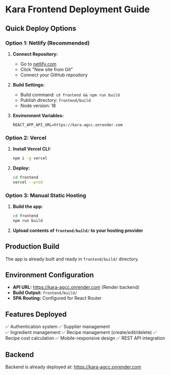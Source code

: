 # Kara Frontend Deployment Guide

## Quick Deploy Options

### Option 1: Netlify (Recommended)
1. **Connect Repository:**
   - Go to [netlify.com](https://netlify.com)
   - Click "New site from Git" 
   - Connect your GitHub repository

2. **Build Settings:**
   - Build command: `cd frontend && npm run build`
   - Publish directory: `frontend/build`
   - Node version: 18

3. **Environment Variables:**
   ```
   REACT_APP_API_URL=https://kara-agcc.onrender.com
   ```

### Option 2: Vercel
1. **Install Vercel CLI:**
   ```bash
   npm i -g vercel
   ```

2. **Deploy:**
   ```bash
   cd frontend
   vercel --prod
   ```

### Option 3: Manual Static Hosting
1. **Build the app:**
   ```bash
   cd frontend
   npm run build
   ```

2. **Upload contents of `frontend/build/` to your hosting provider**

## Production Build
The app is already built and ready in `frontend/build/` directory.

## Environment Configuration
- **API URL:** https://kara-agcc.onrender.com (Render backend)
- **Build Output:** `frontend/build/`
- **SPA Routing:** Configured for React Router

## Features Deployed
✅ Authentication system
✅ Supplier management  
✅ Ingredient management
✅ Recipe management (create/edit/delete)
✅ Recipe cost calculation
✅ Mobile-responsive design
✅ REST API integration

## Backend
Backend is already deployed at: https://kara-agcc.onrender.com